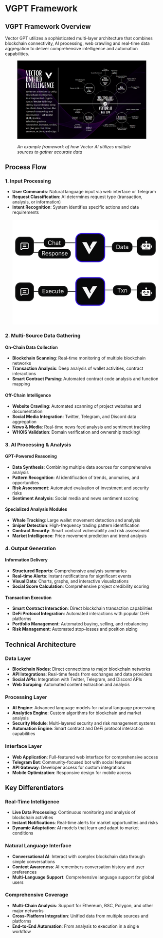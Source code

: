 # VGPT Framework

## VGPT Framework Overview

Vector GPT utilizes a sophisticated multi-layer architecture that combines blockchain connectivity, AI processing,  web crawling and real-time data aggregation to deliver comprehensive intelligence and automation capabilities.

<figure><img src="assets/Screenshot 2025-05-28 221835.png" alt=""><figcaption><p><em>An example framework of how Vector AI utilizes multiple sources to gather accurate data</em></p></figcaption></figure>

## Process Flow

### 1. Input Processing

* **User Commands**: Natural language input via web interface or Telegram
* **Request Classification**: AI determines request type (transaction, analysis, or information)
* **Intent Recognition**: System identifies specific actions and data requirements\
  \
  ![](assets/vgptchart.png)

### 2. Multi-Source Data Gathering

#### On-Chain Data Collection

* **Blockchain Scanning**: Real-time monitoring of multiple blockchain networks
* **Transaction Analysis**: Deep analysis of wallet activities, contract interactions
* **Smart Contract Parsing**: Automated contract code analysis and function mapping

#### Off-Chain Intelligence

* **Website Crawling**: Automated scanning of project websites and documentation
* **Social Media Integration**: Twitter, Telegram, and Discord data aggregation
* **News & Media**: Real-time news feed analysis and sentiment tracking
* **WHOIS Validation**: Domain verification and ownership tracking\


### 3. AI Processing & Analysis

#### GPT-Powered Reasoning

* **Data Synthesis**: Combining multiple data sources for comprehensive analysis
* **Pattern Recognition**: AI identification of trends, anomalies, and opportunities
* **Risk Assessment**: Automated evaluation of investment and security risks
* **Sentiment Analysis**: Social media and news sentiment scoring

#### Specialized Analysis Modules

* **Whale Tracking**: Large wallet movement detection and analysis
* **Sniper Detection**: High-frequency trading pattern identification
* **Contract Security**: Smart contract vulnerability and risk assessment
* **Market Intelligence**: Price movement prediction and trend analysis

### 4. Output Generation

#### Information Delivery

* **Structured Reports**: Comprehensive analysis summaries
* **Real-time Alerts**: Instant notifications for significant events
* **Visual Data**: Charts, graphs, and interactive visualizations
* **Social Score Calculation**: Comprehensive project credibility scoring

#### Transaction Execution

* **Smart Contract Interaction**: Direct blockchain transaction capabilities
* **DeFi Protocol Integration**: Automated interactions with popular DeFi platforms
* **Portfolio Management**: Automated buying, selling, and rebalancing
* **Risk Management**: Automated stop-losses and position sizing

## Technical Architecture

### Data Layer

* **Blockchain Nodes**: Direct connections to major blockchain networks
* **API Integrations**: Real-time feeds from exchanges and data providers
* **Social APIs**: Integration with Twitter, Telegram, and Discord APIs
* **Web Scraping**: Automated content extraction and analysis

### Processing Layer

* **AI Engine**: Advanced language models for natural language processing
* **Analytics Engine**: Custom algorithms for blockchain and market analysis
* **Security Module**: Multi-layered security and risk management systems
* **Automation Engine**: Smart contract and DeFi protocol interaction capabilities

### Interface Layer

* **Web Application**: Full-featured web interface for comprehensive access
* **Telegram Bot**: Community-focused bot with social features
* **API Gateway**: Developer access for custom integrations
* **Mobile Optimization**: Responsive design for mobile access

## Key Differentiators

### Real-Time Intelligence

* **Live Data Processing**: Continuous monitoring and analysis of blockchain activities
* **Instant Notifications**: Real-time alerts for market opportunities and risks
* **Dynamic Adaptation**: AI models that learn and adapt to market conditions

### Natural Language Interface

* **Conversational AI**: Interact with complex blockchain data through simple conversations
* **Context Awareness**: AI remembers conversation history and user preferences
* **Multi-Language Support**: Comprehensive language support for global users

### Comprehensive Coverage

* **Multi-Chain Analysis**: Support for Ethereum, BSC, Polygon, and other major networks
* **Cross-Platform Integration**: Unified data from multiple sources and platforms
* **End-to-End Automation**: From analysis to execution in a single workflow
